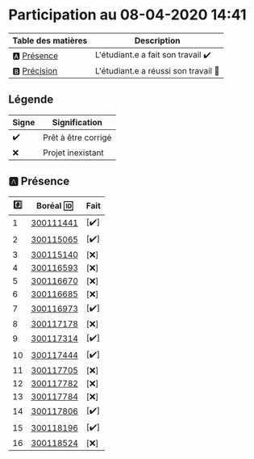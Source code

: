 # Participation au 08-04-2020 14:41


| Table des matières            | Description                                             |
|-------------------------------|---------------------------------------------------------|
| :a: [Présence](#a-présence)   | L'étudiant.e a fait son travail    :heavy_check_mark:   |
| :b: [Précision](#b-précision) | L'étudiant.e a réussi son travail  :tada:               |

## Légende

| Signe              | Signification                 |
|--------------------|-------------------------------|
| :heavy_check_mark: | Prêt à être corrigé           |
| :x:                | Projet inexistant             |

## :a: Présence

|:hash:| Boréal :id:                | Fait               |
|------|----------------------------|--------------------|
| 1 | [300111441](../300111441/b300111441.py) | [:heavy_check_mark:] |
| 2 | [300115065](../300115065/b300115065.py) | [:heavy_check_mark:] |
| 3 | [300115140](../300115140/b300115140.py) | [:x:] |
| 4 | [300116593](../300116593/b300116593.py) | [:x:] |
| 5 | [300116670](../300116670/b300116670.py) | [:x:] |
| 6 | [300116685](../300116685/b300116685.py) | [:x:] |
| 7 | [300116973](../300116973/b300116973.py) | [:heavy_check_mark:] |
| 8 | [300117178](../300117178/b300117178.py) | [:x:] |
| 9 | [300117314](../300117314/b300117314.py) | [:heavy_check_mark:] |
| 10 | [300117444](../300117444/b300117444.py) | [:heavy_check_mark:] |
| 11 | [300117705](../300117705/b300117705.py) | [:x:] |
| 12 | [300117782](../300117782/b300117782.py) | [:x:] |
| 13 | [300117784](../300117784/b300117784.py) | [:x:] |
| 14 | [300117806](../300117806/b300117806.py) | [:heavy_check_mark:] |
| 15 | [300118196](../300118196/b300118196.py) | [:heavy_check_mark:] |
| 16 | [300118524](../300118524/b300118524.py) | [:x:] |
